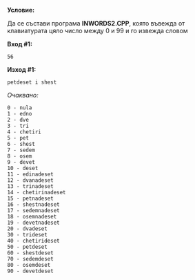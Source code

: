 **Условие:**

Да се състави програма **INWORDS2.CPP**, която въвежда от клавиатурата цяло число между 0 и 99 и го извежда словом

**Вход #1:**

	56

**Изход #1:**

	petdeset i shest

_Очаквано:_

	0 - nula
	1 - edno
	2 - dve
	3 - tri
	4 - chetiri
	5 - pet
	6 - shest
	7 - sedem
	8 - osem
	9 - devet
	10 - deset
	11 - edinadeset
	12 - dvanadeset
	13 - trinadeset
	14 - chetirinadeset
	15 - petnadeset
	16 - shestnadeset
	17 - sedemnadeset
	18 - osemnadeset
	19 - devetnadeset
	20 - dvadeset
	30 - trideset
	40 - chetirideset
	50 - petdeset
	60 - shestdeset
	70 - sedemdeset
	80 - osemdeset
	90 - devetdeset